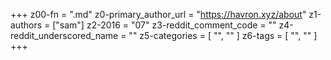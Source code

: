 +++
z00-fn = ".md"
z0-primary_author_url = "https://havron.xyz/about" 
z1-authors = ["sam"]
z2-2016 = "07"
z3-reddit_comment_code = ""
z4-reddit_underscored_name = ""
z5-categories = [ "", "" ]
z6-tags = [ "", "" ]
+++
